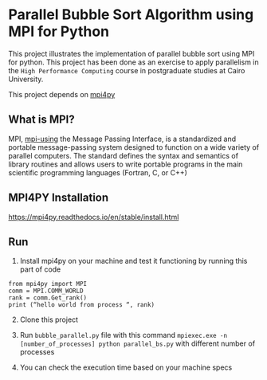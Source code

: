 # Parallel Bubble Sort Algorithm using MPI for Python

This project illustrates the implementation of parallel bubble sort using MPI for python. This project has been done as an exercise to apply parallelism in the `High Performance Computing` course in postgraduate studies at Cairo University.

This project depends on [mpi4py](https://mpi4py.readthedocs.io/en/stable/)

## What is MPI?
MPI, [mpi-using](https://mpi4py.readthedocs.io/en/stable/intro.html#mpi-using) the Message Passing Interface, is a standardized and portable message-passing system designed to function on a wide variety of parallel computers. The standard defines the syntax and semantics of library routines and allows users to write portable programs in the main scientific programming languages (Fortran, C, or C++)

## MPI4PY Installation
https://mpi4py.readthedocs.io/en/stable/install.html

## Run
1. Install mpi4py on your machine and test it functioning by running this part of code
```
from mpi4py import MPI
comm = MPI.COMM_WORLD
rank = comm.Get_rank()
print (“hello world from process “, rank)
```

2. Clone this project

3. Run `bubble_parallel.py` file with this command `mpiexec.exe -n [number_of_processes] python parallel_bs.py` with different number of processes

4. You can check the execution time based on your machine specs
